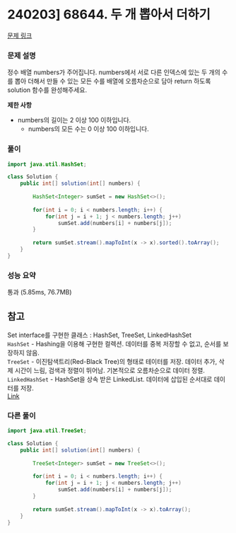 # 240203] 68644. 두 개 뽑아서 더하기

[문제 링크](https://school.programmers.co.kr/learn/courses/30/lessons/68644)

### 문제 설명
정수 배열 numbers가 주어집니다. numbers에서 서로 다른 인덱스에 있는 두 개의 수를 뽑아 더해서 만들 수 있는 모든 수를 배열에 오름차순으로 담아 return 하도록 solution 함수를 완성해주세요.

**제한 사항**  
* numbers의 길이는 2 이상 100 이하입니다.
    * numbers의 모든 수는 0 이상 100 이하입니다.

### 풀이
```java
import java.util.HashSet;

class Solution {
    public int[] solution(int[] numbers) {
        
        HashSet<Integer> sumSet = new HashSet<>();
        
        for(int i = 0; i < numbers.length; i++) {
            for(int j = i + 1; j < numbers.length; j++)
                sumSet.add(numbers[i] + numbers[j]);
        }
        
        return sumSet.stream().mapToInt(x -> x).sorted().toArray();
    }
}
```

### 성능 요약
통과 (5.85ms, 76.7MB)

## 참고
Set interface를 구현한 클래스 : HashSet, TreeSet, LinkedHashSet  
`HashSet` - Hashing을 이용해 구현한 컬렉션. 데이터를 중복 저장할 수 없고, 순서를 보장하지 않음.  
`TreeSet` - 이진탐색트리(Red-Black Tree)의 형태로 테이터를 저장. 데이터 추가, 삭제 시간이 느림, 검색과 정렬이 뛰어남. 기본적으로 오름차순으로 데이터 정렬.  
`LinkedHashSet` - HashSet을 상속 받은 LinkedList. 데이터에 삽입된 순서대로 데이터를 저장.  
[Link](https://velog.io/@gillog/HashSet)

###  다른 풀이
```java
import java.util.TreeSet;

class Solution {
    public int[] solution(int[] numbers) {
        
        TreeSet<Integer> sumSet = new TreeSet<>();
        
        for(int i = 0; i < numbers.length; i++) {
            for(int j = i + 1; j < numbers.length; j++)
                sumSet.add(numbers[i] + numbers[j]);
        }
        
        return sumSet.stream().mapToInt(x -> x).toArray();
    }
}
```
